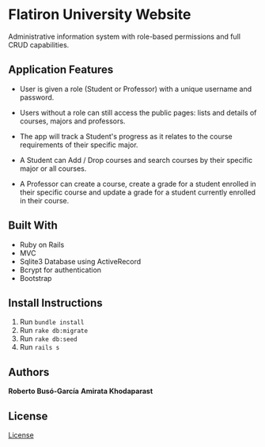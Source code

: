 # Flatiron University Website

Administrative information system with role-based permissions and full CRUD capabilities. 

## Application Features
- User is given a role (Student or Professor) with a unique username and password.

- Users without a role can still access the public pages: lists  and details of courses, majors and professors.

- The app will track a Student's progress as it relates to the course requirements of their specific major.

- A Student can Add / Drop courses and search courses by their specific major or all courses.

- A Professor can create a course, create a grade for a student enrolled in their specific course and update a grade for a student currently enrolled in their course.


## Built With
- Ruby on Rails
- MVC
- Sqlite3 Database using ActiveRecord
- Bcrypt for authentication
- Bootstrap


## Install Instructions
1. Run `bundle install`
2. Run `rake db:migrate`
3. Run `rake db:seed`
4. Run `rails s`


## Authors
**Roberto Busó-García**
**Amirata Khodaparast**

## License
[License](./LICENSE.md)
